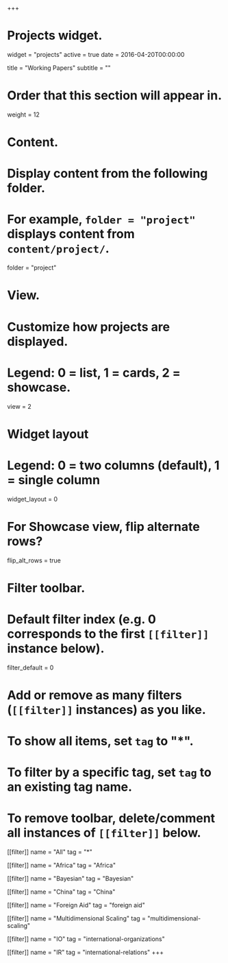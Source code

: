 +++
# Projects widget.
widget = "projects"
active = true
date = 2016-04-20T00:00:00

title = "Working Papers"
subtitle = ""

# Order that this section will appear in.
weight = 12

# Content.
# Display content from the following folder.
# For example, `folder = "project"` displays content from `content/project/`.
folder = "project"

# View.
# Customize how projects are displayed.
# Legend: 0 = list, 1 = cards, 2 = showcase.
view = 2

# Widget layout
# Legend: 0 = two columns (default), 1 = single column
widget_layout = 0

# For Showcase view, flip alternate rows?
flip_alt_rows = true

# Filter toolbar.

# Default filter index (e.g. 0 corresponds to the first `[[filter]]` instance below).
filter_default = 0

# Add or remove as many filters (`[[filter]]` instances) as you like.
# To show all items, set `tag` to "*".
# To filter by a specific tag, set `tag` to an existing tag name.
# To remove toolbar, delete/comment all instances of `[[filter]]` below.
[[filter]]
  name = "All"
  tag = "*"

[[filter]]
  name = "Africa"
  tag = "Africa"

[[filter]]
  name = "Bayesian"
  tag = "Bayesian"

[[filter]]
  name = "China"
  tag = "China"

[[filter]]
  name = "Foreign Aid"
  tag = "foreign aid"

[[filter]]
  name = "Multidimensional Scaling"
  tag = "multidimensional-scaling"

[[filter]]
  name = "IO"
  tag = "international-organizations"

[[filter]]
  name = "IR"
  tag = "international-relations"
+++


